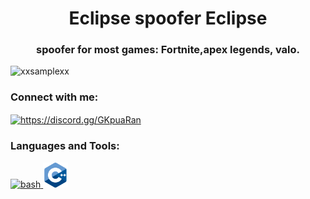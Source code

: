 <h1 align="center">Eclipse spoofer Eclipse</h1>
<h3 align="center">spoofer for most games: Fortnite,apex legends, valo.</h3>

<p align="left"> <img src="https://komarev.com/ghpvc/?username=xxsamplexx&label=Profile%20views&color=0e75b6&style=flat" alt="xxsamplexx" /> </p>

<h3 align="left">Connect with me:</h3>
<p align="left">
<a href="https://discord.gg/https://discord.gg/GKpuaRan" target="blank"><img align="center" src="https://raw.githubusercontent.com/rahuldkjain/github-profile-readme-generator/master/src/images/icons/Social/discord.svg" alt="https://discord.gg/GKpuaRan" height="30" width="40" /></a>
</p>

<h3 align="left">Languages and Tools:</h3>
<p align="left"> <a href="https://www.gnu.org/software/bash/" target="_blank" rel="noreferrer"> <img src="https://www.vectorlogo.zone/logos/gnu_bash/gnu_bash-icon.svg" alt="bash" width="40" height="40"/> </a> <a href="https://www.w3schools.com/cpp/" target="_blank" rel="noreferrer"> <img src="https://raw.githubusercontent.com/devicons/devicon/master/icons/cplusplus/cplusplus-original.svg" alt="cplusplus" width="40" height="40"/> </a> </p>
